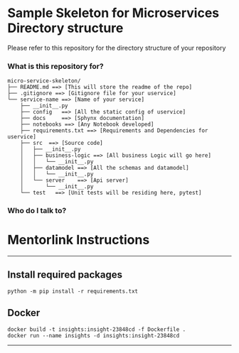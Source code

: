 # Sample Skeleton for Microservices Directory structure #

Please refer to this repository for the directory structure of your repository

### What is this repository for? ###

````
micro-service-skeleton/
├── README.md ==> [This will store the readme of the repo]
├── .gitignore ==> [Gitignore file for your uservice]
└── service-name ==> [Name of your service]
    ├── __init__.py
    ├── config   ==> [All the static config of uservice]
    ├── docs     ==> [Sphynx documentation]
    ├── notebooks ==> [Any Notebook developed]
    ├── requirements.txt ==> [Requirements and Dependencies for uservice]
    ├── src  ==> [Source code]
    │   ├── __init__.py
    │   ├── business-logic ==> [All business Logic will go here]
    │   │   └── __init__.py
    │   ├── datamodel ==> [All the schemas and datamodel]
    │   │   └── __init__.py
    │   └── server    ==> [Api server]
    │       └── __init__.py
    └── test   ==> [Unit tests will be residing here, pytest]
````




### Who do I talk to? ###



# Mentorlink Instructions
---
## Install required packages
```
python -m pip install -r requirements.txt
```

## Docker
```
docker build -t insights:insight-23848cd -f Dockerfile .
docker run --name insights -d insights:insight-23848cd
```
---
